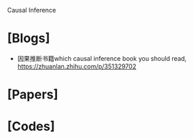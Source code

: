 Causal Inference


# [Blogs]
+ 因果推断书籍which causal inference book you should read, https://zhuanlan.zhihu.com/p/351329702

# [Papers]


# [Codes]

